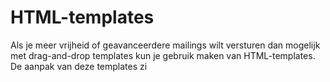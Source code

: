 # HTML-templates

Als je meer vrijheid of geavanceerdere mailings wilt versturen dan mogelijk met drag-and-drop templates kun je gebruik maken van HTML-templates. De aanpak van deze templates zi
